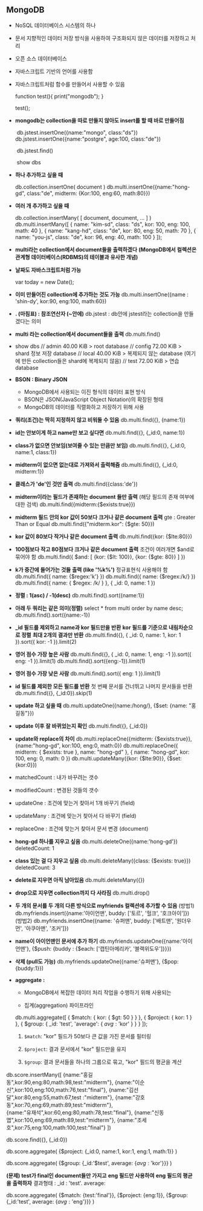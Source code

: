 ## MongoDB



- NoSQL 데이터베이스 시스템의 하나

- 문서 지향적인 데이터 저장 방식을 사용하여 구조화되지 않은 데이터를 저장하고 처리

- 오픈 소스 데이터베이스

- 자바스크립트 기반의 언어를 사용함

- 자바스크립트처럼 함수를 만들어서 사용할 수 있음

  function test(){
  print("mongodb");
  }

  test();



- **mongodb는 collection을 따로 만들지 않아도 insert를 할 때 바로 만들어짐**

  ​	db.jstest.insertOne({name:"mongo", class:"ds"})
  ​	db.jstest.insertOne({name:"postgre", age:100, class:"de"})

  ​	db.jstest.find()

  ​	show dbs

  

- **하나 추가하고 싶을 때**

  db.collection.insertOne( document )
  db.multi.insertOne({name:"hong-gd", class:"de", midterm: {Kor:100, eng:60, math:80}})



- **여러 개 추가하고 싶을 때**

  db.collection.insertMany( [  document, document, ...      ]  )
  db.multi.insertMany([
    { name: "kim-sd", class: "ds", kor: 100, eng: 100, math: 40 },
    { name: "kang-hd", class: "de", kor: 80, eng: 50, math: 70 },
    { name: "you-js", class: "de", kor: 96, eng: 40, math: 100 }
  ]);



- **multi라는 collection에서 document들을 출력하겠다**
  **(MongoDB에서 컬렉션은 관계형 데이터베이스(RDBMS)의 테이블과 유사한 개념)**



- **날짜도 자바스크립트처럼 가능**

  var today = new Date();

  

- **이미 만들어진 collection에 추가하는 것도 가능**
  db.multi.insertOne({name : 'shin-dy', kor:90, eng:100, math:60})



- **. (마침표) : 참조연산자 (~안에)**
  db.jstest : db안에 jstest라는 collection을 만들겠다는 의미



- **multi 라는 collection에서 document들을 출력**
  db.multi.find()

  

- show dbs
  // admin   40.00 KiB > root database
  // config  72.00 KiB > shard 정보 저장 database
  // local   40.00 KiB > 복제되지 않는 database 
  (여기에 만든 collection들은 shard에 복제되지 않음)
  // test    72.00 KiB > 연습 database



- **BSON : Binary JSON**
  - MongoDB에서 사용되는 이진 형식의 데이터 표현 방식
  - BSON은 JSON(JavaScript Object Notation)의 확장된 형태
  - MongoDB의 데이터를 직렬화하고 저장하기 위해 사용



- **쿼리(조건)는 딱히 지정하지 않고 비워둘 수 있음**
  db.multi.find({}, {name:1})



- **id는 안보이게 하고 name만 보고 싶다면**
  db.multi.find({}, {_id:0, name:1})



- **class가 없으면 안보임(보여줄 수 있는 만큼만 보임)**
  db.multi.find({}, {_id:0, name:1, class:1})



- **midterm이 없으면 없는대로 가져와서 출력해줌**
  db.multi.find({}, {_id:0, midterm:1})



- **클래스가 'de'인 것만 출력**
  db.multi.find({class:'de'})



- **midterm이라는 필드가 존재하는 document 들만 출력**
  (해당 필드의 존재 여부에 대한 검색)
  db.multi.find({midterm:{$exists:true}})



- **midterm 필드 안의 kor 값이 50보다 크거나 같은 document 출력**
  gte : Greater Than or Equal
  db.multi.find({"midterm.kor": {$gte: 50}})



- **kor 값이 80보다 작거나 같은 document 출력**
  db.multi.find({kor: {$lte:80}})



- **100점보다 작고 80점보다 크거나 같은 document 출력**
  조건이 여러개면 $and로 묶어야 함
  db.multi.find({ $and: [ {kor: {$lt: 100}}, {kor: {$gte: 80}} ] })



- **k가 중간에 들어가는 것들 출력 (like '%k%')**
  정규표현식 사용해야 함
  db.multi.find({ name: {$regex:'k'} })
  db.multi.find({ name: {$regex:/k/} })
  db.multi.find({ name: { $regex: /k/ } }, { _id: 0, name: 1 })



- **정렬 : 1(asc) / -1(desc)**
  db.multi.find().sort({name:1})

  
  
- **아래 두 쿼리는 같은 의미(정렬)**
  select * from multi order by name desc;
  db.multi.find().sort({name:-1})



-  **_id 필드를 제외하고 name과 kor 필드만을 반환**
  **kor 필드를 기준으로 내림차순으로 정렬**
  **최대 2개의 결과만 반환**
  db.multi.find({}, { _id: 0, name: 1, kor: 1 }).sort({ kor: -1 }).limit(2)

  

- **영어 점수 가장 높은 사람**
  db.multi.find({}, { _id: 0, name: 1, eng: -1 }).sort({ eng: -1 }).limit(1)
  db.multi.find().sort({eng:-1}).limit(1)



- **영어 점수 가장 낮은 사람**
  db.multi.find().sort({ eng: 1 }).limit(1)



- **id 필드를 제외한 모든 필드를 반환**
  첫 번째 문서를 건너뛰고 나머지 문서들을 반환
  db.multi.find({}, {_id:0}).skip(1)



- **update 하고 싶을 때**
  db.multi.updateOne({name:/hong/}, {$set: {name: "홍길동"}})



- **update 이후 잘 바뀌었는지 확인**
  db.multi.find({}, {_id:0})



- **update와 replace의 차이**
  db.multi.replaceOne({midterm: {$exists:true}}, {name:"hong-gd", kor:100, eng:0, math:0})
  db.multi.replaceOne({ midterm: { $exists: true }, name: "hong-gd" }, { name: "hong-gd", kor: 100, eng: 0, math: 0 })
  db.multi.updateMany({kor: {$lte:90}}, {$set: {kor:0}})
  
  


- matchedCount : 내가 바꾸려는 갯수

- modifiedCount : 변경된 것들의 갯수

  

- updateOne : 조건에 맞는거 찾아서 1개 바꾸기 (field)
  
- updateMany : 조건에 맞는거 찾아서 다 바꾸기 (field)
  
- replaceOne : 조건에 맞는거 찾아서 문서 변경 (document)
  
  

- **hong-gd 하나를 지우고 싶음**
  db.multi.deleteOne({name:'hong-gd'})
  deletedCount: 1

  

- **class 있는 걸 다 지우고 싶음**
  db.multi.deleteMany({class: {$exists: true}})
  deletedCount: 3

  

- **delete로 지우면 아직 남아있음**
  db.multi.deleteMany({})

  

- **drop으로 지우면 collection까지 다 사라짐**
  db.multi.drop()

  

- **두 개의 문서를 두 개의 다른 방식으로 myfriends 컬렉션에 추가할 수 있음**
  (방법1) db.myfriends.insert({name:'아이언맨', buddy: ['토르', '헐크', '호크아이']})
  (방법2) db.myfriends.insertOne({name: '슈퍼맨', buddy: ['배트맨', '원더우먼', '아쿠아맨', '조커']})



- **name이 아이언맨인 문서에 추가 하기**
  db.myfriends.updateOne({name:'아이언맨'}, {$push: {buddy : {$each: ['캡틴아메리카', '블랙위도우']}}})



- **삭제 (pull도 가능)**
  db.myfriends.updateOne({name:'슈퍼맨'}, {$pop: {buddy:1}})



- **aggregate :**

  - MongoDB에서 복잡한 데이터 처리 작업을 수행하기 위해 사용되는 

  - 집계(aggregation) 파이프라인

    

  db.multi.aggregate([
    { $match: { kor: { $gt: 50 } } },
    { $project: { kor: 1 } },
    { $group: { _id: 'test', 'average': { $avg: '$kor' } } }
  ]);

  

  1. `$match`: "kor" 필드가 50보다 큰 값을 가진 문서를 필터링

  2. `$project`: 결과 문서에서 "kor" 필드만을 유지

  3. `$group`: 결과 문서들을 하나의 그룹으로 묶고, "kor" 필드의 평균을 계산

     

db.score.insertMany([
   {name:"홍길동",kor:90,eng:80,math:98,test:"midterm"},
   {name:"이순신",kor:100,eng:100,math:76,test:"final"},
   {name:"김선달",kor:80,eng:55,math:67,test :"midterm"},
   {name:"강호동",kor:70,eng:69,math:89,test:"midterm"},   
   {name:"유재석",kor:60,eng:80,math:78,test:"final"},
   {name:"신동엽",kor:100,eng:69,math:89,test:"midterm"},
   {name:"조세호",kor:75,eng:100,math:100,test:"final"}
])

db.score.find({}, {_id:0})

db.score.aggregate(
{$project: {_id:0, name:1, kor:1, eng:1, math:1}}
)

db.score.aggregate(
{$group: {_id:'$test', average: {$avg: '$kor'}}}
)

**(문제) test가 final인 document들만 가지고**
**eng 필드만 사용하여**
**eng 필드의 평균을 출력하자**
결과형태 : _id : 'test'. average:

db.score.aggregate(
{$match: {test:'final'}},
{$project: {eng:1}},
{$group: {_id:'test', average: {$avg: '$eng'}}}
)